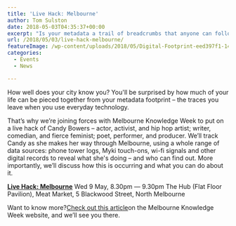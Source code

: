 ```yaml
---
title: 'Live Hack: Melbourne'
author: Tom Sulston
date: 2018-05-03T04:35:37+00:00
excerpt: "Is your metadata a trail of breadcrumbs that anyone can follow? We're partnering with Melbourne Knowledge Week to investigate the tracking capacity of the city of Melbourne."
url: /2018/05/03/live-hack-melbourne/
featureImage: /wp-content/uploads/2018/05/Digital-Footprint-eed397f1-1400x532-1.png
categories:
  - Events
  - News

---
```

How well does your city know you? You'll be surprised by how much of your life can be pieced together from your metadata footprint – the traces you leave when you use everyday technology.

That&#8217;s why we&#8217;re joining forces with Melbourne Knowledge Week to put on a live hack of Candy Bowers – actor, activist, and hip hop artist; writer, comedian, and fierce feminist; poet, performer, and producer. We&#8217;ll track Candy as she makes her way through Melbourne, using a whole range of data sources: phone tower logs, Myki touch-ons, wi-fi signals and other digital records to reveal what she's doing – and who can find out. More importantly, we&#8217;ll discuss how this is occurring and what you can do about it.

**<a href="https://mkw.melbourne.vic.gov.au/events/live-hack-metadata-in-your-city/" target="_blank" rel="noopener noreferrer">Live Hack: Melbourne</a>**
Wed 9 May, 8.30pm — 9.30pm
The Hub (Flat Floor Pavilion), Meat Market, 5 Blackwood Street, North Melbourne

Want to know more?<a href="https://mkw.melbourne.vic.gov.au/stories/the-private-life-protecting-data-in-the-digital-age/" target="_blank" rel="noopener noreferrer">Check out this article</a>on the Melbourne Knowledge Week website, and we&#8217;ll see you there.
